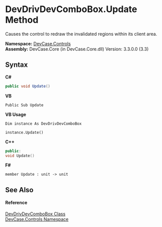 # DevDrivDevComboBox.Update Method 
 

Causes the control to redraw the invalidated regions within its client area.

**Namespace:**&nbsp;<a href="N_DevCase_Controls">DevCase.Controls</a><br />**Assembly:**&nbsp;DevCase.Core (in DevCase.Core.dll) Version: 3.3.0.0 (3.3)

## Syntax

**C#**<br />
``` C#
public void Update()
```

**VB**<br />
``` VB
Public Sub Update
```

**VB Usage**<br />
``` VB Usage
Dim instance As DevDrivDevComboBox

instance.Update()
```

**C++**<br />
``` C++
public:
void Update()
```

**F#**<br />
``` F#
member Update : unit -> unit 

```


## See Also


#### Reference
<a href="T_DevCase_Controls_DevDrivDevComboBox">DevDrivDevComboBox Class</a><br /><a href="N_DevCase_Controls">DevCase.Controls Namespace</a><br />